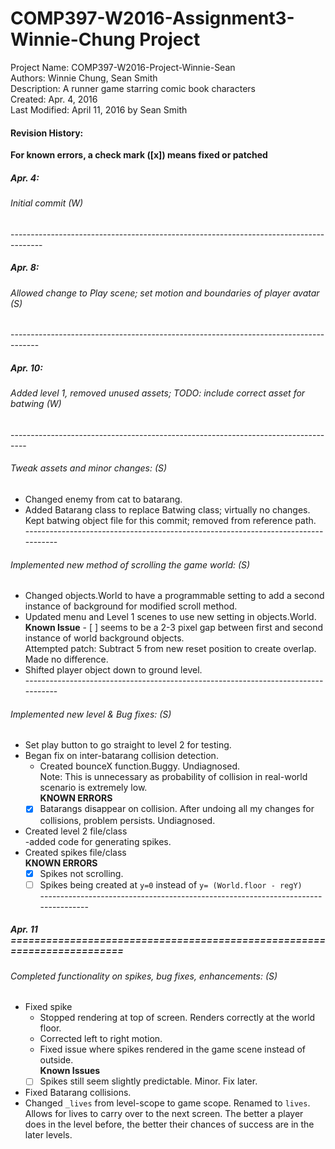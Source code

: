 # COMP397-W2016-Assignment3-Winnie-Chung Project

Project Name: COMP397-W2016-Project-Winnie-Sean  
Authors: Winnie Chung, Sean Smith  
Description: A runner game starring comic book characters  
Created: Apr. 4, 2016  
Last Modified: April 11, 2016 by Sean Smith
#### Revision History:  

**For known errors, a check mark ([x]) means fixed or patched**
##### Apr. 4:  
###### Initial commit (W)  
\--------------------------------------------------------------------------------------  
##### Apr. 8: 
###### Allowed change to Play scene; set motion and boundaries of player avatar (S)  
\-------------------------------------------------------------------------------------  
##### Apr. 10:  
###### Added level 1, removed unused assets; TODO: include correct asset for batwing (W)  
\----------------------------------------------------------------------------------    
###### Tweak assets and minor changes:  (S)
- Changed enemy from cat to batarang.  
- Added Batarang class to replace Batwing class; virtually no changes.  
Kept batwing object file for this commit; removed from reference path.  
\----------------------------------------------------------------------------------    
###### Implemented new method of scrolling the game world: (S)  
- Changed objects.World to have a programmable setting to add a second instance of background for modified scroll method.  
- Updated menu and Level 1 scenes to use new setting in objects.World.  
        **Known Issue** 
       - [ ] seems to be a 2-3 pixel gap between first and second instance of world background objects.  
            Attempted patch: Subtract 5 from new reset position to create overlap. Made no difference.  
- Shifted player object down to ground level.  
\----------------------------------------------------------------------------------    
###### Implemented new level & Bug fixes:  (S)  
- Set play button to go straight to level 2 for testing.  
- Began fix on inter-batarang collision detection.  
  - Created bounceX function.Buggy. Undiagnosed.  
  Note: This is unnecessary as probability of collision in real-world scenario is extremely low.  
  **KNOWN ERRORS** 
  - [x] Batarangs disappear on collision. After undoing all my changes for collisions, problem persists. Undiagnosed.  
- Created level 2 file/class  
  -added code for generating spikes.  
- Created spikes file/class  
  **KNOWN ERRORS**  
  - [x] Spikes not scrolling.  
  - [ ] Spikes being created at `y=0` instead of `y= (World.floor - regY)`  
\----------------------------------------------------------------------------------  
##### Apr. 11 ========================================================================   
###### Completed functionality on spikes, bug fixes, enhancements: (S)  
- Fixed spike  
  - Stopped rendering at top of screen. Renders correctly at the world floor.  
  - Corrected left to right motion.  
  - Fixed issue where spikes rendered in the game scene instead of outside.  
  **Known Issues**   
  - [ ] Spikes still seem slightly predictable. Minor. Fix later.  

- Fixed Batarang collisions.
- Changed `_lives` from level-scope to game scope. Renamed to `lives`.  
  Allows for lives to carry over to the next screen. The better a player does in the level before, the better their chances of success are in the later levels.  
